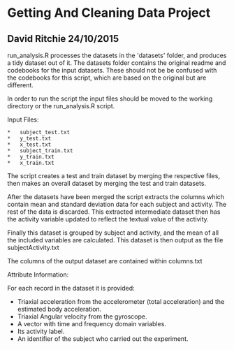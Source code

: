 # Getting And Cleaning Data Project
## David Ritchie 24/10/2015

run_analysis.R processes the datasets in the 'datasets' folder, and produces a tidy dataset out of it.
The datasets folder contains the original readme and codebooks for the input datasets.  These should not be be confused
with the codebooks for this script, which are based on the original but are different.

In order to run the script the input files should be moved to the working directory or the run_analysis.R script.

Input Files:

	*	subject_test.txt
	*	y_test.txt
	*	x_test.txt
	*	subject_train.txt
	*	y_train.txt
	*	x_train.txt
	
The script creates a test and train dataset by merging the respective files, then makes an overall dataset by merging the test and train datasets.

After the datasets have been merged the script extracts the columns which contain mean and standard deviation data for each subject and activity.  The
rest of the data is discarded.
This extracted intermediate dataset then has the activity variable updated to reflect the textual value of the activity.

Finally this dataset is grouped by subject and activity, and the mean of all the included variables are calculated.
This dataset is then output as the file subjectActivity.txt

The columns of the output dataset are contained within columns.txt

Attribute Information:

For each record in the dataset it is provided: 
- Triaxial acceleration from the accelerometer (total acceleration) and the estimated body acceleration. 
- Triaxial Angular velocity from the gyroscope. 
- A vector with time and frequency domain variables. 
- Its activity label. 
- An identifier of the subject who carried out the experiment.


